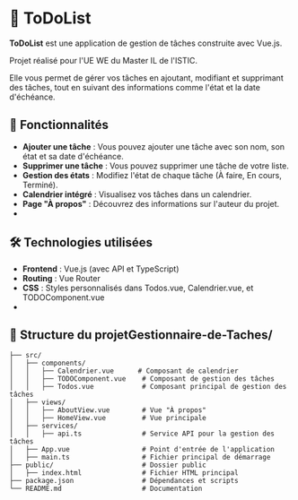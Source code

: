 # 📝 ToDoList

**ToDoList** est une application de gestion de tâches construite avec Vue.js.

Projet réalisé pour l'UE WE du Master IL de l'ISTIC.

Elle vous permet de gérer vos tâches en ajoutant, modifiant et supprimant des tâches, tout en suivant des informations comme l'état et la date d'échéance.

## 🚀 Fonctionnalités

- **Ajouter une tâche** : Vous pouvez ajouter une tâche avec son nom, son état et sa date d'échéance.
- **Supprimer une tâche** : Vous pouvez supprimer une tâche de votre liste.
- **Gestion des états** : Modifiez l'état de chaque tâche (À faire, En cours, Terminé).
- **Calendrier intégré** : Visualisez vos tâches dans un calendrier.
- **Page "À propos"** : Découvrez des informations sur l'auteur du projet.
- 
## 🛠️ Technologies utilisées

- **Frontend** : Vue.js (avec API et TypeScript)
- **Routing** : Vue Router
- **CSS** : Styles personnalisés dans Todos.vue, Calendrier.vue, et TODOComponent.vue
- 
## 📂 Structure du projetGestionnaire-de-Taches/

```plaintext
├── src/
│   ├── components/
│   │   ├── Calendrier.vue      # Composant de calendrier
│   │   ├── TODOComponent.vue    # Composant de gestion des tâches
│   │   ├── Todos.vue            # Composant principal de gestion des tâches
│   ├── views/
│   │   ├── AboutView.vue        # Vue "À propos"
│   │   ├── HomeView.vue         # Vue principale
│   ├── services/
│   │   ├── api.ts               # Service API pour la gestion des tâches
│   ├── App.vue                  # Point d'entrée de l'application
│   ├── main.ts                  # Fichier principal de démarrage
├── public/                      # Dossier public
│   ├── index.html               # Fichier HTML principal
├── package.json                 # Dépendances et scripts
└── README.md                    # Documentation
```
